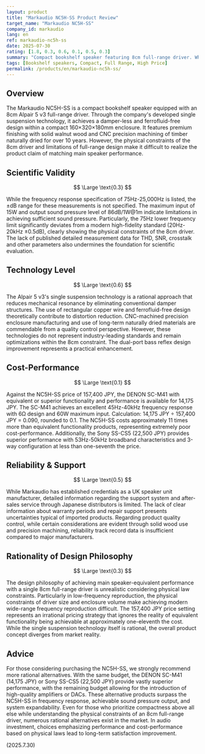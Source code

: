 ```yaml
---
layout: product
title: "Markaudio NC5H-SS Product Review"
target_name: "Markaudio NC5H-SS"
company_id: markaudio
lang: en
ref: markaudio-nc5h-ss
date: 2025-07-30
rating: [1.8, 0.3, 0.6, 0.1, 0.5, 0.3]
summary: "Compact bookshelf speaker featuring 8cm full-range driver. While featuring single suspension technology, performance is limited relative to the 157,400 JPY price point"
tags: [Bookshelf speakers, Compact, Full Range, High Price]
permalink: /products/en/markaudio-nc5h-ss/
---
```

## Overview

The Markaudio NC5H-SS is a compact bookshelf speaker equipped with an 8cm Alpair 5 v3 full-range driver. Through the company's developed single suspension technology, it achieves a damper-less and ferrofluid-free design within a compact 160×320×180mm enclosure. It features premium finishing with solid walnut wood and CNC precision machining of timber naturally dried for over 10 years. However, the physical constraints of the 8cm driver and limitations of full-range design make it difficult to realize the product claim of matching main speaker performance.

## Scientific Validity

$$ \Large \text{0.3} $$

While the frequency response specification of 75Hz-25,000Hz is listed, the ±dB range for these measurements is not specified. The maximum input of 15W and output sound pressure level of 86dB/1W@1m indicate limitations in achieving sufficient sound pressure. Particularly, the 75Hz lower frequency limit significantly deviates from a modern high-fidelity standard (20Hz-20kHz ±0.5dB), clearly showing the physical constraints of the 8cm driver. The lack of published detailed measurement data for THD, SNR, crosstalk and other parameters also undermines the foundation for scientific evaluation.

## Technology Level

$$ \Large \text{0.6} $$

The Alpair 5 v3's single suspension technology is a rational approach that reduces mechanical resonance by eliminating conventional damper structures. The use of rectangular copper wire and ferrofluid-free design theoretically contribute to distortion reduction. CNC-machined precision enclosure manufacturing and use of long-term naturally dried materials are commendable from a quality control perspective. However, these technologies do not represent industry-leading standards and remain optimizations within the 8cm constraint. The dual-port bass reflex design improvement represents a practical enhancement.

## Cost-Performance

$$ \Large \text{0.1} $$

Against the NC5H-SS price of 157,400 JPY, the DENON SC-M41 with equivalent or superior functionality and performance is available for 14,175 JPY. The SC-M41 achieves an excellent 45Hz-40kHz frequency response with 6Ω design and 60W maximum input. Calculation: 14,175 JPY ÷ 157,400 JPY = 0.090, rounded to 0.1. The NC5H-SS costs approximately 11 times more than equivalent functionality products, representing extremely poor cost-performance. Additionally, the Sony SS-CS5 (22,500 JPY) provides superior performance with 53Hz-50kHz broadband characteristics and 3-way configuration at less than one-seventh the price.

## Reliability & Support

$$ \Large \text{0.5} $$

While Markaudio has established credentials as a UK speaker unit manufacturer, detailed information regarding the support system and after-sales service through Japanese distributors is limited. The lack of clear information about warranty periods and repair support presents uncertainties typical of imported products. Regarding product quality control, while certain considerations are evident through solid wood use and precision machining, reliability track record data is insufficient compared to major manufacturers.

## Rationality of Design Philosophy

$$ \Large \text{0.3} $$

The design philosophy of achieving main speaker-equivalent performance with a single 8cm full-range driver is unrealistic considering physical law constraints. Particularly in low-frequency reproduction, the physical constraints of driver size and enclosure volume make achieving modern wide-range frequency reproduction difficult. The 157,400 JPY price setting represents an irrational pricing strategy that ignores the reality of equivalent functionality being achievable at approximately one-eleventh the cost. While the single suspension technology itself is rational, the overall product concept diverges from market reality.

## Advice

For those considering purchasing the NC5H-SS, we strongly recommend more rational alternatives. With the same budget, the DENON SC-M41 (14,175 JPY) or Sony SS-CS5 (22,500 JPY) provide vastly superior performance, with the remaining budget allowing for the introduction of high-quality amplifiers or DACs. These alternative products surpass the NC5H-SS in frequency response, achievable sound pressure output, and system expandability. Even for those who prioritize compactness above all else while understanding the physical constraints of an 8cm full-range driver, numerous rational alternatives exist in the market. In audio investment, choices emphasizing performance and cost-performance based on physical laws lead to long-term satisfaction improvement.

(2025.7.30)
